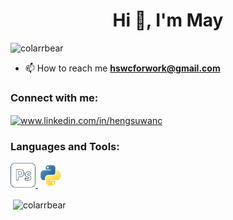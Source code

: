 <h1 align="center">Hi 👋, I'm May</h1>
<p align="left"> <img src="https://komarev.com/ghpvc/?username=colarrbear&label=Profile%20views&color=0e75b6&style=flat" alt="colarrbear" /> </p>

- 📫 How to reach me **hswcforwork@gmail.com**

<h3 align="left">Connect with me:</h3>
<p align="left">
<a href="https://linkedin.com/in/www.linkedin.com/in/hengsuwanc" target="blank"><img align="center" src="https://raw.githubusercontent.com/rahuldkjain/github-profile-readme-generator/master/src/images/icons/Social/linked-in-alt.svg" alt="www.linkedin.com/in/hengsuwanc" height="30" width="40" /></a>
</p>

<h3 align="left">Languages and Tools:</h3>
<p align="left"> <a href="https://www.photoshop.com/en" target="_blank" rel="noreferrer"> <img src="https://raw.githubusercontent.com/devicons/devicon/master/icons/photoshop/photoshop-line.svg" alt="photoshop" width="40" height="40"/> </a> <a href="https://www.python.org" target="_blank" rel="noreferrer"> <img src="https://raw.githubusercontent.com/devicons/devicon/master/icons/python/python-original.svg" alt="python" width="40" height="40"/> </a> </p>

<p>&nbsp;<img align="center" src="https://github-readme-stats.vercel.app/api?username=colarrbear&show_icons=true&locale=en" alt="colarrbear" /></p>
